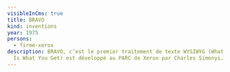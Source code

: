 ```yaml
---
visibleInCms: true
title: BRAVO
kind: inventions
year: 1975
persons:
  - firme-xerox
description: BRAVO, c’est le premier traitement de texte WYSIWYG (What You See
  Is What You Get) est développé au PARC de Xerox par Charles Simonyi.
---
```

